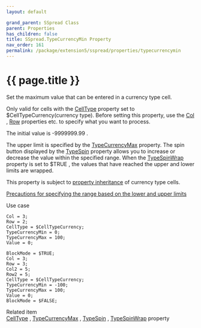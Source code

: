 ```yaml
---
layout: default

grand_parent: SSpread Class
parent: Properties
has_children: false
title: SSpread.TypeCurrencyMin Property
nav_order: 161
permalink: /package/extension5/sspread/properties/typecurrencymin
---
```

# {{ page.title }}

Set the maximum value that can be entered in a currency type cell.

Only valid for cells with the <a href="/package/extension5/sspread/properties/celltype">CellType</a> property set to $CellTypeCurrency(currency type).
Before setting this property, use the <a href="/package/extension5/sspread/properties/col">Col</a> , <a href="/package/extension5/sspread/properties/row">Row</a> properties etc. to specify what you want to process.

The initial value is -9999999.99 .

The upper limit is specified by the <a href="/package/extension5/sspread/properties/typecurrencymax">TypeCurrencyMax</a> property.
The spin button displayed by the <a href="/package/extension5/sspread/properties/typespin">TypeSpin</a> property allows you to increase or decrease the value within the specified range. When the <a href="/package/extension5/sspread/properties/typespinwrap">TypeSpinWrap</a> property is set to $TRUE , the values ​​that have reached the upper and lower limits are wrapped.

This property is subject to <a href="/package/extension5/sspread/properties/celltype#property-inheritance-for-each-cell-data-type">property inheritance</a> of currency type cells.

<a href="/package/extension5/sspread/#precautions-for-specifying-the-range-based-on-the-lower-and-upper-limits-">Precautions for specifying the range based on the lower and upper limits</a>

Use case
```
Col = 3;
Row = 2;
CellType = $CellTypeCurrency;
TypeCurrencyMin = 0;
TypeCurrencyMax = 100;
Value = 0;
 
BlockMode = $TRUE;
Col = 3;
Row = 3;
Col2 = 5;
Row2 = 5;
CellType = $CellTypeCurrency;
TypeCurrencyMin = -100;
TypeCurrencyMax = 100;
Value = 0;
BlockMode = $FALSE;
```

Related item<br>
 <a href="/package/extension5/sspread/properties/celltype">CellType</a> , 
  <a href="/package/extension5/sspread/properties/typecurrencymax">TypeCurrencyMax</a> ,  <a href="/package/extension5/sspread/properties/typespin">TypeSpin</a> ,  <a href="/package/extension5/sspread/properties/typespinwrap">TypeSpinWrap</a> property
 